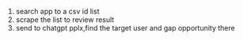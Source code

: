 1. search app to a csv id list
2. scrape the list to review result
3. send to chatgpt pplx,find the target user and gap opportunity there
